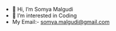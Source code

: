 - 👋 Hi, I’m Somya Malgudi
- 👀 I’m interested in Coding
- My Email:- somya.malgudi@gmail.com


<!---
Sage-2001/Sage-2001 is a ✨ special ✨ repository because its `README.md` (this file) appears on your GitHub profile.
You can click the Preview link to take a look at your changes.
--->
